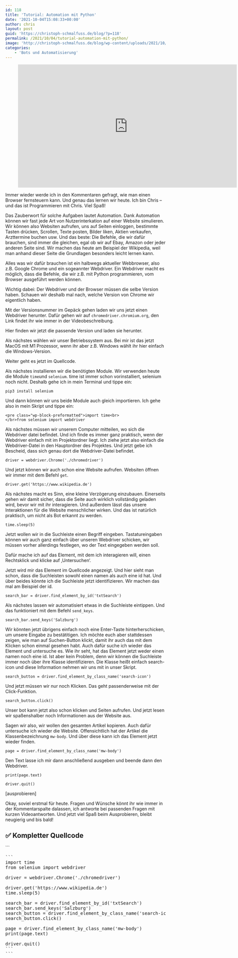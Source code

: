 ```yaml
---
id: 118
title: 'Tutorial: Automation mit Python'
date: '2021-10-04T15:08:33+00:00'
author: chris
layout: post
guid: 'https://christoph-schmalfuss.de/blog/?p=118'
permalink: /2021/10/04/tutorial-automation-mit-python/
image: 'http://christoph-schmalfuss.de/blog/wp-content/uploads/2021/10/Thumbnail-automatisierung.png'
categories:
    - 'Bots und Automatisierung'
---
```


<figure class="wp-block-embed is-type-video is-provider-youtube wp-block-embed-youtube wp-embed-aspect-16-9 wp-has-aspect-ratio"><div class="wp-block-embed__wrapper"><iframe allow="accelerometer; autoplay; clipboard-write; encrypted-media; gyroscope; picture-in-picture" allowfullscreen="" frameborder="0" height="387" loading="lazy" src="https://www.youtube.com/embed/gRMbCvQgOoU?feature=oembed" title="Python Tutorial: 🌍 Web-Automatisierung mit Selenium  | Einfaches Tutorial für Neulinge (Deutsch)" width="688"></iframe></div></figure>Immer wieder werde ich in den Kommentaren gefragt, wie man einen Browser fernsteuern kann. Und genau das lernen wir heute. Ich bin Chris – und das ist Programmieren mit Chris. Viel Spaß!

Das Zauberwort für solche Aufgaben lautet Automation. Dank Automation können wir fast jede Art von Nutzerinterkation auf einer Website simulieren. Wir können also Websiten aufrufen, uns auf Seiten einloggen, bestimmte Tasten drücken, Scrollen, Texte posten, Bilder liken, Aktien verkaufen, Arzttermine buchen usw. Und das beste: Die Befehle, die wir dafür brauchen, sind immer die gleichen, egal ob wir auf Ebay, Amazon oder jeder anderen Seite sind. Wir machen das heute am Beispiel der Wikipedia, weil man anhand dieser Seite die Grundlagen besonders leicht lernen kann.

Alles was wir dafür brauchen ist ein halbwegs aktueller Webbrowser, also z.B. Google Chrome und ein sogeannter Webdriver. Ein Webdriver macht es möglich, dass die Befehle, die wir z.B. mit Python programmieren, vom Browser ausgeführt werden können.

Wichtig dabei: Der Webdriver und der Browser müssen die selbe Version haben. Schauen wir deshalb mal nach, welche Version von Chrome wir eigentlich haben.

Mit der Versionsnummer im Gepäck gehen laden wir uns jetzt einen Webdriver herunter. Dafür gehen wir auf `chromedriver.chromium.org`, den Link findet ihr wie immer in der Videobeschreibung.

Hier finden wir jetzt die passende Version und laden sie herunter.

Als nächstes wählen wir unser Betriebssystem aus. Bei mir ist das jetzt MacOS mit M1 Prozessor, wenn ihr aber z.B. Windows wählt ihr hier einfach die Windows-Version.

Weiter geht es jetzt im Quellcode.

Als nächstes installieren wir die benötigten Module. Wir verwenden heute die Module `time`und `selenium`. time ist immer schon vorinstalliert, selenium noch nicht. Deshalb gehe ich in mein Terminal und tippe ein:

`pip3 install selenium`

Und dann können wir uns beide Module auch gleich importieren. Ich gehe also in mein Skript und tippe ein:

```
<pre class="wp-block-preformatted">import time<br></br>from selenium import webdriver
```

Als nächstes müssen wir unserem Computer mitteilen, wo sich die Webdriver datei befindet. Und ich finde es immer ganz praktisch, wenn der Webdriver einfach mit im Projektordner liegt. Ich ziehe jetzt also einfach die Webdriver-Datei in den Hauptordner des Projektes. Und jetzt gebe ich Bescheid, dass sich genau dort die Webdriver-Datei befindet.

`driver = webdriver.Chrome('./chromedriver')`

Und jetzt können wir auch schon eine Website aufrufen. Websiten öffnen wir immer mit dem Befehl `get`.

`driver.get('https://www.wikipedia.de')`

Als nächstes macht es Sinn, eine kleine Verzögerung einzubauen. Einerseits gehen wir damit sicher, dass die Seite auch wirklich vollständig geladen wird, bevor wir mit ihr interagieren. Und außerdem lässt das unsere Interaktionen für die Website menschlicher wirken. Und das ist natürlich praktisch, um nicht als Bot erkannt zu werden.

`time.sleep(5)`

Jetzt wollen wir in die Suchleiste einen Begriff eingeben. Tastatureingaben können wir auch ganz einfach über unseren Webdriver schicken, wir müssen vorher allerdings festlegen, wo der Text eingegeben werden soll.

Dafür mache ich auf das Element, mit dem ich interagieren will, einen Rechtsklick und klicke auf ‚Untersuchen‘.

Jetzt wird mir das Element im Quellcode angezeigt. Und hier sieht man schon, dass die Suchleisten sowohl einen namen als auch eine id hat. Und über beides könnte ich die Suchleiste jetzt identifizieren. Wir machen das mal am Beispiel der id.

`search_bar = driver.find_element_by_id('txtSearch')`

Als nächstes lassen wir automatisiert etwas in die Suchleiste eintippen. Und das funktioniert mit dem Befehl `send_keys`.

`search_bar.send_keys('Salzburg')`

Wir könnten jetzt übrigens einfach noch eine Enter-Taste hinterherschicken, um unsere Eingabe zu bestätitigen. Ich möchte euch aber stattdessen zeigen, wie man auf Suchen-Button klickt, damit ihr auch das mit dem Klicken schon einmal gesehen habt. Auch dafür suche ich wieder das Element und untersuche es. Wie ihr seht, hat das Element jetzt weder einen namen noch eine id. Ist aber kein Problem, denn wir können die Suchleiste immer noch über ihre Klasse identifizieren. Die Klasse heißt einfach search-icon und diese Information nehmen wir uns mit in unser Skript.

`search_button = driver.find_element_by_class_name('search-icon')`

Und jetzt müssen wir nur noch Klicken. Das geht passenderweise mit der Click-Funktion.

`search_button.click()`

Unser bot kann jetzt also schon klicken und Seiten aufrufen. Und jetzt lesen wir spaßenshalber noch Informationen aus der Website aus.

Sagen wir also, wir wollen den gesamten Artikel kopieren. Auch dafür untersuche ich wieder die Website. Offensichtlich hat der Artikel die Klassenbezeichnung `mw-body`. Und über diese kann ich das Element jetzt wieder finden.

`page = driver.find_element_by_class_name('mw-body')`

Den Text lasse ich mir dann anschließend ausgeben und beende dann den Webdriver.

`print(page.text)`

`driver.quit()`

\[ausprobieren\]

Okay, soviel erstmal für heute. Fragen und Wünsche könnt ihr wie immer in der Kommentarspalte dalassen, ich antworte bei passenden Fragen mit kurzen Videoantworten. Und jetzt viel Spaß beim Ausprobieren, bleibt neugierig und bis bald!

## ✅ Kompletter Quellcode

<div class="hcb_wrap">```
<pre class="prism line-numbers lang-python" data-lang="Python">```
import time
from selenium import webdriver
​
driver = webdriver.Chrome('./chromedriver')
​
driver.get('https://www.wikipedia.de')
time.sleep(5)
​
search_bar = driver.find_element_by_id('txtSearch')
search_bar.send_keys('Salzburg')
search_button = driver.find_element_by_class_name('search-icon')
search_button.click()
​
page = driver.find_element_by_class_name('mw-body')
print(page.text)
​
driver.quit()
```
```

</div>